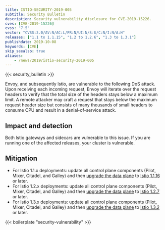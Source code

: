 ```yaml
---
title: ISTIO-SECURITY-2019-005
subtitle: Security Bulletin
description: Security vulnerability disclosure for CVE-2019-15226.
cves: [CVE-2019-15226]
cvss: "7.5"
vector: "CVSS:3.0/AV:N/AC:L/PR:N/UI:N/S:U/C:N/I:N/A:H"
releases: ["1.1 to 1.1.15", "1.2 to 1.2.6", "1.3 to 1.3.1"]
publishdate: 2019-10-08
keywords: [CVE]
skip_seealso: true
aliases:
    - /news/2019/istio-security-2019-005
---
```


{{< security_bulletin >}}

Envoy, and subsequently Istio, are vulnerable to the following DoS attack. Upon receiving each incoming request, Envoy will iterate over the request headers to verify that the total size of the headers stays below a maximum limit. A remote attacker may craft a request that stays below the maximum request header size but consists of many thousands of small headers to consume CPU and result in a denial-of-service attack.

## Impact and detection

Both Istio gateways and sidecars are vulnerable to this issue. If you are running one of the affected releases, your cluster is vulnerable.

## Mitigation

* For Istio 1.1.x deployments: update all control plane components (Pilot, Mixer, Citadel, and Galley) and then [upgrade the data plane](/docs/setup/upgrade/cni-helm-upgrade/#sidecar-upgrade) to [Istio 1.1.16](/news/releases/1.1.x/announcing-1.1.16) or later.
* For Istio 1.2.x deployments: update all control plane components (Pilot, Mixer, Citadel, and Galley) and then [upgrade the data plane](/docs/setup/upgrade/cni-helm-upgrade/#sidecar-upgrade) to [Istio 1.2.7](/news/releases/1.2.x/announcing-1.2.7) or later.
* For Istio 1.3.x deployments: update all control plane components (Pilot, Mixer, Citadel, and Galley) and then [upgrade the data plane](/docs/setup/upgrade/cni-helm-upgrade/#sidecar-upgrade) to [Istio 1.3.2](/news/releases/1.3.x/announcing-1.3.2) or later.

{{< boilerplate "security-vulnerability" >}}
